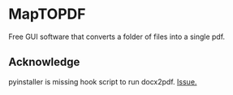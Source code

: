 # MapTOPDF
 Free GUI software that converts a folder of files into a single pdf.

## Acknowledge
pyinstaller is missing hook script to run docx2pdf.
[Issue.](https://github.com/AlJohri/docx2pdf/issues/5)


